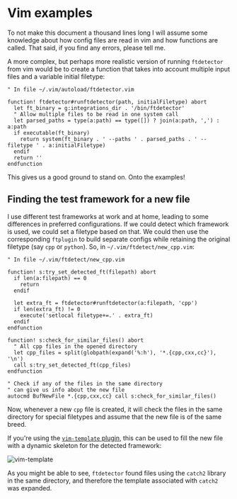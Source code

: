 # Vim examples #

To not make this document a thousand lines long I will assume some knowledge about how config files are read in vim and how functions are called. That said, if you find any errors, please tell me.

A more complex, but perhaps more realistic version of running `ftdetector` from vim would be to create a function that takes into account multiple input files and a variable initial filetype:

```vim
" In file ~/.vim/autoload/ftdetector.vim

function! ftdetector#runftdetector(path, initialFiletype) abort
  let ft_binary = g:integrations_dir . '/bin/ftdetector'
  " Allow multiple files to be read in one system call
  let parsed_paths = type(a:path) == type([]) ? join(a:path, ',') : a:path
  if executable(ft_binary)
    return system(ft_binary . ' --paths ' . parsed_paths . ' --filetype ' . a:initialFiletype)
  endif
  return ''
endfunction
```

This gives us a good ground to stand on. Onto the examples!

## Finding the test framework for a new file ##

I use different test frameworks at work and at home, leading to some differences in preferred configurations. If we could detect which framework is used, we could set a filetype based on that. We could then use the corresponding `ftplugin` to build separate configs while retaining the original filetype (say `cpp` or `python`). So, in `~/.vim/ftdetect/new_cpp.vim`:


```vim
" In file ~/.vim/ftdetect/new_cpp.vim

function! s:try_set_detected_ft(filepath) abort
  if len(a:filepath) == 0
    return
  endif

  let extra_ft = ftdetector#runftdetector(a:filepath, 'cpp')
  if len(extra_ft) != 0
    execute('setlocal filetype+=.' . extra_ft)
  endif
endfunction

function! s:check_for_similar_files() abort
  " All cpp files in the opened directory
  let cpp_files = split(globpath(expand('%:h'), '*.{cpp,cxx,cc}'), '\n')
  call s:try_set_detected_ft(cpp_files)
endfunction

" Check if any of the files in the same directory
" can give us info about the new file
autocmd BufNewFile *.{cpp,cxx,cc} call s:check_for_similar_files()
```

Now, whenever a new `cpp` file is created, it will check the files in the same directory for special filetypes and assume that the new file is of the same breed.

If you're using the [`vim-template` plugin](https://github.com/srydell/vim-template), this can be used to fill the new file with a dynamic skeleton for the detected framework:

![vim-template](https://media.giphy.com/media/hStxOlws6zdjXFd3wQ/giphy.gif "vim-template")

As you might be able to see, `ftdetector` found files using the `catch2` library in the same directory, and therefore the template associated with `catch2` was expanded.

